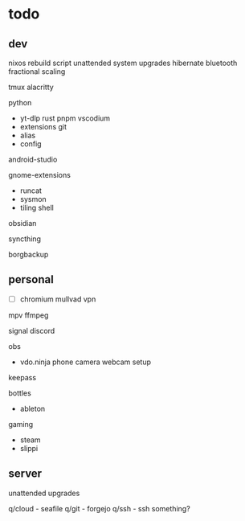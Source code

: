 # todo

## dev

nixos rebuild script
unattended system upgrades
hibernate
bluetooth
fractional scaling


tmux
alacritty

python
- yt-dlp
rust
pnpm
vscodium
- extensions
git
- alias
- config

android-studio

gnome-extensions
- runcat
- sysmon
- tiling shell

obsidian

syncthing

borgbackup

## personal

- [ ] chromium
mullvad vpn

mpv 
ffmpeg

signal
discord

obs
- vdo.ninja phone camera webcam setup

keepass

bottles
- ableton

gaming
- steam
- slippi

## server

unattended upgrades

q/cloud - seafile
q/git - forgejo
q/ssh - ssh something?


